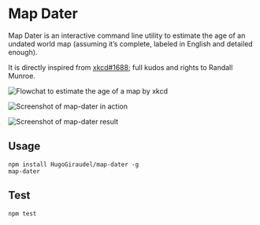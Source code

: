 # Map Dater

Map Dater is an interactive command line utility to estimate the age of an undated world map (assuming it’s complete, labeled in English and detailed enough).

It is directly inspired from [xkcd#1688](http://xkcd.com/1688/); full kudos and rights to Randall Munroe.

![Flowchat to estimate the age of a map by xkcd](http://imgs.xkcd.com/comics/map_age_guide_large.png)

![Screenshot of map-dater in action](http://i.imgur.com/mKb2NkK.png)

![Screenshot of map-dater result](http://i.imgur.com/iJGeTSh.png)

## Usage

```
npm install HugoGiraudel/map-dater -g
map-dater
```

## Test

```
npm test
```
